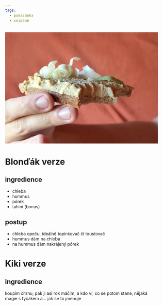 ```yaml
---
tags:
  - pomazánka
  - snídaně
--- 
```


![test](https://github.com/lamanchy/cookbook/blob/main/images/WhatsApp%20Image%202025-10-20%20at%2010.39.38_d01d3314.webp?raw=true)


# Blonďák verze

## ingredience
- chleba
- hummus
- pórek
- tahini (bonus)

## postup
- chleba opeču, ideálně topinkovač či toustovač
- hummus dám na chleba
- na hummus dám nakrájený pórek

# Kiki verze
## ingredience
koupím citrnu, pak ji asi rok máčím, a kdo ví, co se potom stane, nějaká magie s tyčákem a... jak se to jmenuje
<!--stackedit_data:
eyJoaXN0b3J5IjpbLTI5NTgzNTUzOF19
-->